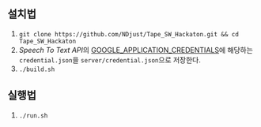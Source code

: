 ## 설치법

1. ```git clone https://github.com/NDjust/Tape_SW_Hackaton.git && cd Tape_SW_Hackaton```
2. *Speech To Text API*의 [GOOGLE_APPLICATION_CREDENTIALS](https://cloud.google.com/speech-to-text/docs/reference/libraries#setting_up_authentication)에 해당하는 `credential.json`을 `server/credential.json`으로 저장한다.
3. ```./build.sh```

## 실행법

1. ```./run.sh```

